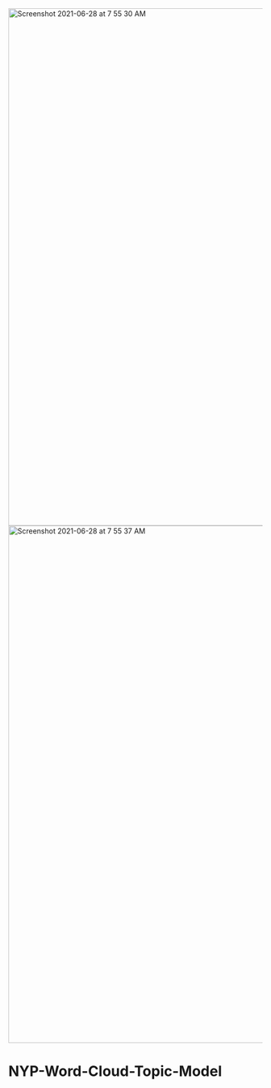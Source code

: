 <img width="1024" alt="Screenshot 2021-06-28 at 7 55 30 AM" src="https://user-images.githubusercontent.com/74233354/123563581-26e72880-d7e8-11eb-8c24-eae9cb6ced77.png">
<img width="1024" alt="Screenshot 2021-06-28 at 7 55 37 AM" src="https://user-images.githubusercontent.com/74233354/123563587-2b134600-d7e8-11eb-942c-e4a6f10b9c32.png">

# NYP-Word-Cloud-Topic-Model
